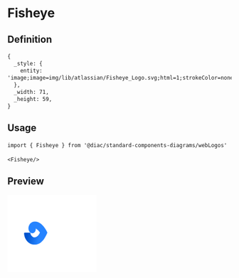 # Fisheye

## Definition

```
{
  _style: { 
    entity: 'image;image=img/lib/atlassian/Fisheye_Logo.svg;html=1;strokeColor=none;',
  },
  _width: 71,
  _height: 59,
}
```

## Usage

```
import { Fisheye } from '@diac/standard-components-diagrams/webLogos'

<Fisheye/>
```

## Preview

<img src="./fisheye.png" width="200"/>

